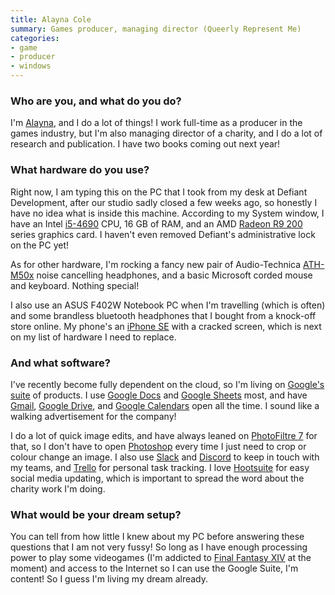 ```yaml
---
title: Alayna Cole
summary: Games producer, managing director (Queerly Represent Me) 
categories:
- game
- producer
- windows
---
```


### Who are you, and what do you do?

I'm [Alayna](http://alaynamcole.com/ "Alayna's website."), and I do a lot of things! I work full-time as a producer in the games industry, but I'm also managing director of a charity, and I do a lot of research and publication. I have two books coming out next year!

### What hardware do you use?

Right now, I am typing this on the PC that I took from my desk at Defiant Development, after our studio sadly closed a few weeks ago, so honestly I have no idea what is inside this machine. According to my System window, I have an Intel [i5-4690][core-i5-4690] CPU, 16 GB of RAM, and an AMD [Radeon R9 200][radeon-r9-200] series graphics card. I haven't even removed Defiant's administrative lock on the PC yet!

As for other hardware, I'm rocking a fancy new pair of Audio-Technica [ATH-M50x][] noise cancelling headphones, and a basic Microsoft corded mouse and keyboard. Nothing special!

I also use an ASUS F402W Notebook PC when I'm travelling (which is often) and some brandless bluetooth headphones that I bought from a knock-off store online. My phone's an [iPhone SE][iphone-se] with a cracked screen, which is next on my list of hardware I need to replace.

### And what software?

I've recently become fully dependent on the cloud, so I'm living on [Google's suite][g-suite] of products. I use [Google Docs][google-docs] and [Google Sheets][google-sheets] most, and have [Gmail][], [Google Drive][google-drive], and [Google Calendars][google-calendar] open all the time. I sound like a walking advertisement for the company!

I do a lot of quick image edits, and have always leaned on [PhotoFiltre 7][photofiltre] for that, so I don't have to open [Photoshop][] every time I just need to crop or colour change an image. I also use [Slack][] and [Discord][] to keep in touch with my teams, and [Trello][] for personal task tracking. I love [Hootsuite][] for easy social media updating, which is important to spread the word about the charity work I'm doing.

### What would be your dream setup?

You can tell from how little I knew about my PC before answering these questions that I am not very fussy! So long as I have enough processing power to play some videogames (I'm addicted to [Final Fantasy XIV][final-fantasy-xiv] at the moment) and access to the Internet so I can use the Google Suite, I'm content! So I guess I'm living my dream already.

[ath-m50x]: https://www.audio-technica.com/cms/headphones/99aff89488ddd6b1/index.html "Over-the-ear headphones."
[core-i5-4690]: https://ark.intel.com/content/www/us/en/ark/products/80810/intel-core-i5-4690-processor-6m-cache-up-to-3-90-ghz.html "A computer CPU."
[discord]: https://discordapp.com/ "A voice and text chat service."
[final-fantasy-xiv]: https://en.wikipedia.org/wiki/Final_Fantasy_XIV "A fantasy MMO."
[g-suite]: https://gsuite.google.com/ "A hosted solution for email, calendaring and more."
[gmail]: https://mail.google.com/mail/ "Web-based email."
[google-calendar]: https://en.wikipedia.org/wiki/Google_Calendar "A web-based calendar client."
[google-docs]: https://en.wikipedia.org/wiki/Google_Docs "A web-based office suite."
[google-drive]: https://drive.google.com/ "A cloud storage service."
[google-sheets]: https://www.google.com/sheets/about/ "Online spreadsheet software."
[hootsuite]: https://hootsuite.com/ "A social media management service."
[iphone-se]: https://en.wikipedia.org/wiki/IPhone_SE "A 4 inch smartphone."
[photofiltre]: http://www.photofiltre-studio.com/pf7-en.htm "Image retouching software."
[photoshop]: https://www.adobe.com/products/photoshop.html "A bitmap image editor."
[radeon-r9-200]: https://en.wikipedia.org/wiki/AMD_Radeon_Rx_200_series "A graphics card."
[slack]: https://slack.com/ "A collaboration service."
[trello]: https://trello.com/ "A project management service."
